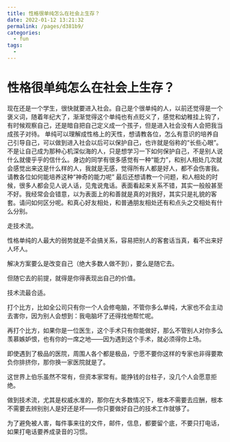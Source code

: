 ```yaml
---
title: 性格很单纯怎么在社会上生存？
date: 2022-01-12 13:21:32
permalink: /pages/d381b9/
categories:
  - fun
tags:
  - 
---
```

# 性格很单纯怎么在社会上生存？

现在还是一个学生，很快就要进入社会。自己是个很单纯的人，以前还觉得是一个褒义词，随着年纪大了，渐渐觉得这个单纯也有点贬义了，感觉和幼稚挂上钩了，有时候观察自己，还是暗自把自己定义成一个孩子，但是进入社会没有人会把我当成孩子对待。
单纯可以理解成性格上的天性，想请教各位，怎么有意识的培养自己引导自己，可以做到进入社会以后可以保护自己，也许就是俗称的“长些心眼”。不是让自己成为那种心机深似海的人，只是想学习一下如何保护自己，不是别人说什么就傻乎乎的信什么。身边的同学有很多感觉有一种“能力”，和别人相处几次就会感觉出来这是什么样的人，我就是无感，觉得所有人都是好人，都不会伤害我。请教各位如何能培养这种“神奇的能力呢”
最后还想请教一个问题，和人相处的时候，很多人都会见人说人话，见鬼说鬼话。表面看起来关系不错，其实一般般甚至不好。我经常会会错意，以为表面上的和善就是真的对我好，其实只是礼貌的客套。请问如何区分呢。和真心好友相处，和普通朋友相处还有和点头之交相处有什么分别。





走技术流。

性格单纯的人最大的弱势就是不会搞关系，容易把别人的客套话当真，看不出来好人坏人。

解决方案要么是改变自己（绝大多数人做不到），要么是随它去。

但随它去的前提，就得是你得表现出自己的价值。

技术流最合适。

打个比方，比如全公司只有你一个人会修电脑，不管你多么单纯，大家也不会主动去害你，因为别人会想到：我电脑坏了还得找他帮忙呢。

再打个比方，如果你是一位医生，这个手术只有你能做好，那么不管别人对你多么羡慕嫉妒恨，也有你的一席之地——因为遇到这个手术，就必须得你上场。

即使遇到了极品的医院，周围人各个都是极品，宁愿不要你这样的专家也非得要欺负你排挤你，那你换一家医院就是了。

这世界上伯乐虽然不常有，但资本家常有。能挣钱的台柱子，没几个人会愿意拒绝。

做到技术流，尤其是权威水准的，那你在大多数情况下，根本不需要去应酬，根本不需要去辨别别人是好还是坏——你只要做好自己的技术工作就够了。

为了避免被人害，每件事来往的文件，邮件，信息，都要留个底，不要只打电话，如果打电话要养成录音的习惯。

